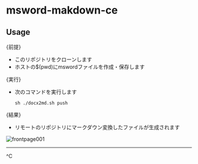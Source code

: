 # msword-makdown-ce
  
## Usage
{前提}
- このリポジトリをクローンします
- ホストの$(pwd)にmswordファイルを作成・保存します 

{実行}

- 次のコマンドを実行します
  ```
  sh ./docx2md.sh push
  ```
{結果}  
- リモートのリポジトリにマークダウン変換したファイルが生成されます

![frontpage001](https://github.com/watanabe3tipapa/msword-markdown-ce/assets/1008132/dd3fe75f-417e-46ee-93e9-8a5d6b1649a1)
  

---
^C

